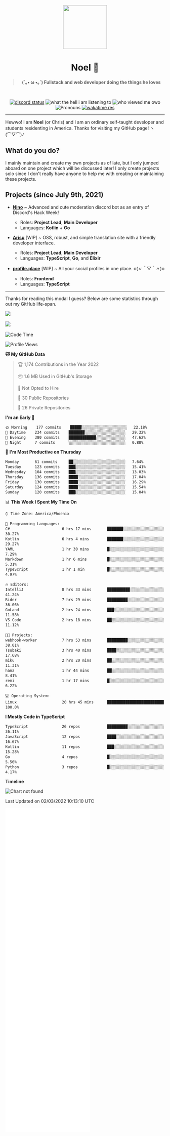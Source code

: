 <div align='center'>
  <div align='center'>
    <img
      src='https://cdn.floofy.dev/art/icons/icon_cinnamonserval.png'
      width='138'
      height='138'
    />
  </div>
  <h1>Noel 🐾</h1>
  <blockquote><strong>(´｡• ω •｡`) Fullstack and web developer doing the things he loves</strong></blockquote>

  <br />

  <a href='https://discord.com/users/280158289667555328' target='_blank'><img alt="discord status" src="https://dev.discordprofiles.me/badge/status/280158289667555328" /></a>
  <img alt="what the hell i am listening to" src="https://dev.discordprofiles.me/badge/spotify/280158289667555328" />
  <img alt="who viewed me owo" src="https://komarev.com/ghpvc/?username=auguwu" />
  <img alt='Pronouns' src='https://img.shields.io/endpoint?url=https://pronoundb.org/shields/6004d014406af11e4593a013' />
  <a href="https://wakatime.com/@auguwu" target='_blank'>
    <img alt='wakatime res' src='https://wakatime.com/badge/user/89736485-42ec-4c0f-a2f3-481db74514dc.svg' />
  </a>
</div>

<hr />

Hewwo! I am **Noel** (or Chris) and I am an ordinary self-taught developer and students residenting in America. Thanks for visiting my GitHub page! ヽ(⌒▽⌒)ﾉ

## What do you do?
I mainly maintain and create my own projects as of late, but I only jumped aboard on one project which will be discussed later! I only create projects
solo since I don't really have anyone to help me with creating or maintaining these projects.

## Projects (since July 9th, 2021)
- [**Nino**](https://nino.sh) ~ Advanced and cute moderation discord bot as an entry of Discord's Hack Week!
  - Roles: **Project Lead**, **Main Developer**
  - Languages: **Kotlin** + **Go**

- [**Arisu**](https://arisu.land) [WIP] ~ OSS, robust, and simple translation site with a friendly developer interface.
  - Roles: **Project Lead**, **Main Developer**
  - Languages: **TypeScript**, **Go**, and **Elixir**

- [**profile.place**](https://profile.place) [WIP] ~ All your social profiles in one place. o(〃＾▽＾〃)o
  - Roles: **Frontend**
  - Languages: **TypeScript**

---

Thanks for reading this modal I guess? Below are some statistics through out my GitHub life-span.

![](https://github-readme-stats.vercel.app/api?username=auguwu&count_private=true&show_icons=true&theme=gruvbox)

![](https://github-readme-stats.vercel.app/api/top-langs/?username=auguwu&layout=compact&theme=gruvbox)

<!--START_SECTION:waka-->
![Code Time](http://img.shields.io/badge/Code%20Time-2%2C780%20hrs%2033%20mins-blue)

![Profile Views](http://img.shields.io/badge/Profile%20Views-84-blue)

**🐱 My GitHub Data** 

> 🏆 1,174 Contributions in the Year 2022
 > 
> 📦 1.6 MB Used in GitHub's Storage 
 > 
> 🚫 Not Opted to Hire
 > 
> 📜 30 Public Repositories 
 > 
> 🔑 26 Private Repositories  
 > 
**I'm an Early 🐤** 

```text
🌞 Morning    177 commits    █████░░░░░░░░░░░░░░░░░░░░   22.18% 
🌆 Daytime    234 commits    ███████░░░░░░░░░░░░░░░░░░   29.32% 
🌃 Evening    380 commits    ████████████░░░░░░░░░░░░░   47.62% 
🌙 Night      7 commits      ░░░░░░░░░░░░░░░░░░░░░░░░░   0.88%

```
📅 **I'm Most Productive on Thursday** 

```text
Monday       61 commits     ██░░░░░░░░░░░░░░░░░░░░░░░   7.64% 
Tuesday      123 commits    ███░░░░░░░░░░░░░░░░░░░░░░   15.41% 
Wednesday    104 commits    ███░░░░░░░░░░░░░░░░░░░░░░   13.03% 
Thursday     136 commits    ████░░░░░░░░░░░░░░░░░░░░░   17.04% 
Friday       130 commits    ████░░░░░░░░░░░░░░░░░░░░░   16.29% 
Saturday     124 commits    ████░░░░░░░░░░░░░░░░░░░░░   15.54% 
Sunday       120 commits    ███░░░░░░░░░░░░░░░░░░░░░░   15.04%

```


📊 **This Week I Spent My Time On** 

```text
⌚︎ Time Zone: America/Phoenix

💬 Programming Languages: 
C#                       6 hrs 17 mins       ███████░░░░░░░░░░░░░░░░░░   30.27% 
Kotlin                   6 hrs 4 mins        ███████░░░░░░░░░░░░░░░░░░   29.27% 
YAML                     1 hr 30 mins        █░░░░░░░░░░░░░░░░░░░░░░░░   7.29% 
Markdown                 1 hr 6 mins         █░░░░░░░░░░░░░░░░░░░░░░░░   5.31% 
TypeScript               1 hr 1 min          █░░░░░░░░░░░░░░░░░░░░░░░░   4.97%

🔥 Editors: 
IntelliJ                 8 hrs 33 mins       ██████████░░░░░░░░░░░░░░░   41.24% 
Rider                    7 hrs 29 mins       █████████░░░░░░░░░░░░░░░░   36.06% 
GoLand                   2 hrs 24 mins       ███░░░░░░░░░░░░░░░░░░░░░░   11.58% 
VS Code                  2 hrs 18 mins       ██░░░░░░░░░░░░░░░░░░░░░░░   11.12%

🐱‍💻 Projects: 
webhook-worker           7 hrs 53 mins       █████████░░░░░░░░░░░░░░░░   38.01% 
Tsubaki                  3 hrs 40 mins       ████░░░░░░░░░░░░░░░░░░░░░   17.68% 
miku                     2 hrs 20 mins       ██░░░░░░░░░░░░░░░░░░░░░░░   11.31% 
hana                     1 hr 44 mins        ██░░░░░░░░░░░░░░░░░░░░░░░   8.41% 
remi                     1 hr 17 mins        █░░░░░░░░░░░░░░░░░░░░░░░░   6.22%

💻 Operating System: 
Linux                    20 hrs 45 mins      █████████████████████████   100.0%

```

**I Mostly Code in TypeScript** 

```text
TypeScript               26 repos            █████████░░░░░░░░░░░░░░░░   36.11% 
JavaScript               12 repos            ████░░░░░░░░░░░░░░░░░░░░░   16.67% 
Kotlin                   11 repos            ███░░░░░░░░░░░░░░░░░░░░░░   15.28% 
Go                       4 repos             █░░░░░░░░░░░░░░░░░░░░░░░░   5.56% 
Python                   3 repos             █░░░░░░░░░░░░░░░░░░░░░░░░   4.17%

```


**Timeline**

![Chart not found](https://raw.githubusercontent.com/auguwu/auguwu/master/charts/bar_graph.png) 


 Last Updated on 02/03/2022 10:13:10 UTC
<!--END_SECTION:waka-->

![](./github-metrics.svg)
